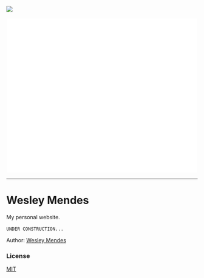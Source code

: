 ![](src/logo.png)
<p align="center">
   <a href="https://github.com/WesGtoX/wesleymends">
     <img src="static/img/wm_logo.svg" alt="Wesley Mendes" title="Wesley Mendes" width="500">
   </a>
</p>

-----------------

# Wesley Mendes

My personal website.

```
UNDER CONSTRUCTION...
```

Author: [Wesley Mendes](https://github.com/WesGtoX)

### License ###

[MIT](LICENSE)